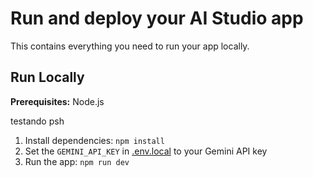 # Run and deploy your AI Studio app

This contains everything you need to run your app locally.

## Run Locally

**Prerequisites:**  Node.js

testando psh
1. Install dependencies:
   `npm install`
2. Set the `GEMINI_API_KEY` in [.env.local](.env.local) to your Gemini API key
3. Run the app:
   `npm run dev`
